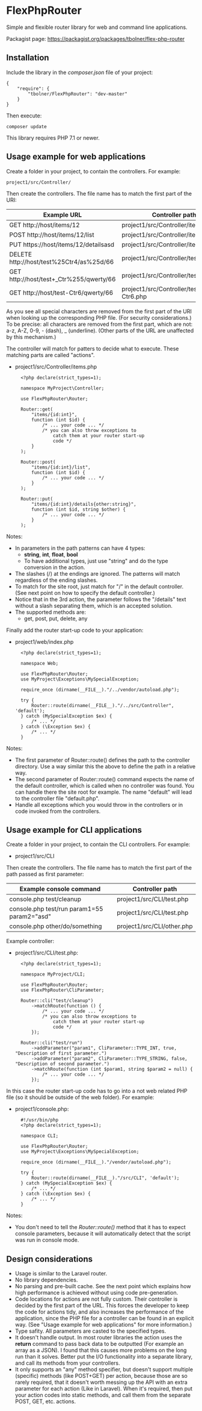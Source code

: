 # FlexPhpRouter

Simple and flexible router library for web and command line applications.

Packagist page: https://packagist.org/packages/tbolner/flex-php-router

## Installation

Include the library in the *composer.json* file of your project:

    {
        "require": {
            "tbolner/FlexPhpRouter": "dev-master"
        }
    }

Then execute:

    composer update

This library requires PHP 7.1 or newer.

## Usage example for web applications

Create a folder in your project, to contain the controllers.
For example:

    project1/src/Controller/

Then create the controllers. The file name has to match the first part
of the URI:

|Example URL|Controller path|
|---|---|
|GET http://host/items/12| project1/src/Controller/items.php|
|POST http://host/items/12/list| project1/src/Controller/items.php|
|PUT https://host/items/12/detailsasd| project1/src/Controller/items.php|
|DELETE http://host/test%25Ctr4/as%25d/66| project1/src/Controller/testCtr4.php|
|GET http://host/test+_Ctr%255/qwerty/66| project1/src/Controller/test_Ctr5.php|
|GET http://host/test-Ctr6/qwerty/66| project1/src/Controller/test-Ctr6.php|

As you see all special characters are removed from the first part of the
URI when looking up the corresponding PHP file. (For security
considerations.) To be precise: all characters are removed from the first
part, which are not: a-z, A-Z, 0-9, - (dash), _ (underline). (Other parts
of the URL are unaffected by this mechanism.)

The controller will match for patters to decide what to execute.
These matching parts are called "actions".

- project1/src/Controller/items.php

        <?php declare(strict_types=1);

        namespace MyProject\Controller;

        use FlexPhpRouter\Router;

        Router::get(
            "items/{id:int}",
            function (int $id) {
                /* ... your code ... */
                /* you can also throw exceptions to
                    catch them at your router start-up
                    code */
            }
        );

        Router::post(
            "items/{id:int}/list",
            function (int $id) {
                /* ... your code ... */
            }
        );

        Router::put(
            "items/{id:int}/details{other:string}",
            function (int $id, string $other) {
                /* ... your code ... */
            }
        );

Notes:
- In parameters in the path patterns can have 4 types:
    - **string**, **int**, **float**, **bool**
    - To have additional types, just use "string" and do the type
        conversion in the action.
- The slashes (/) at the endings are ignored. The patterns will match
    regardless of the ending slashes.
- To match for the site root, just match for "/" in the default
    controller. (See next point on how to specify the default controller.)
- Notice that in the 3rd action, the parameter follows the "/details"
    text without a slash separating them, which is an accepted solution.
- The supported methods are:
    - get, post, put, delete, any

Finally add the router start-up code to your application:

- project1/web/index.php

        <?php declare(strict_types=1);

        namespace Web;

        use FlexPhpRouter\Router;
        use MyProject\Exceptions\MySpecialException;

        require_once (dirname(__FILE__)."/../vendor/autoload.php");

        try {
            Router::route(dirname(__FILE__)."/../src/Controller", 'default');
        } catch (MySpecialException $ex) {
            /* ... */
        } catch (\Exception $ex) {
            /* ... */
        }

Notes:
- The first parameter of Router::route() defines the path to the
    controller directory. Use a way similar this the above to define
    the path in a relative way.
- The second parameter of Router::route() command expects the
    name of the default controller, which is called when no controller
    was found. You can handle there the site root for example. The
    name "default" will lead to the controller file "default.php".
- Handle all exceptions which you would throw in the controllers or
    in code invoked from the controllers.

## Usage example for CLI applications

Create a folder in your project, to contain the CLI controllers.
For example:

- project1/src/CLI

Then create the controllers. The file name has to match the first part
of the path passed as first parameter:

|Example console command|Controller path|
|---|---|
|console.php test/cleanup|project1/src/CLI/test.php|
|console.php test/run param1=55 param2="asd"|project1/src/CLI/test.php|
|console.php other/do/something|project1/src/CLI/other.php|

Example controller:

- project1/src/CLI/test.php:

        <?php declare(strict_types=1);

        namespace MyProject/CLI;

        use FlexPhpRouter\Router;
        use FlexPhpRouter\CliParameter;

        Router::cli("test/cleanup")
            ->matchRoute(function () {
                /* ... your code ... */
                /* you can also throw exceptions to
                    catch them at your router start-up
                    code */
            });

        Router::cli("test/run")
            ->addParameter("param1", CliParameter::TYPE_INT, true, "Description of first parameter.")
            ->addParameter("param2", CliParameter::TYPE_STRING, false, "Description of second parameter.")
            ->matchRoute(function (int $param1, string $param2 = null) {
                /* ... your code ... */
            });

In this case the router start-up code has to go into a not web related
PHP file (so it should be outside of the web folder). For example:

- project1/console.php:

        #!/usr/bin/php
        <?php declare(strict_types=1);

        namespace CLI;

        use FlexPhpRouter\Router;
        use MyProject\Exceptions\MySpecialException;

        require_once (dirname(__FILE__)."/vendor/autoload.php");

        try {
            Router::route(dirname(__FILE__)."/src/CLI", 'default');
        } catch (MySpecialException $ex) {
            /* ... */
        } catch (\Exception $ex) {
            /* ... */
        }

Notes:

- You don't need to tell the *Router::route()* method that it has to
    expect console parameters, because it will automatically detect
    that the script was run in console mode.

## Design considerations

- Usage is similar to the Laravel router.
- No library dependencies.
- No parsing and pre-built cache. See the next point which explains
    how high performance is achieved without using code pre-generation.
- Code locations for actions are not fully custom. Their controller is
    decided by the first part of the URL. This forces the developer to
    keep the code for actions tidy, and also increases the performance of
    the application, since the PHP file for a controller can be found
    in an explicit way. (See "Usage example for web applications" for
    more information.)
- Type safity. All parameters are casted to the specified types.
- It doesn't handle output. In most router libraries the action uses the
    **return** command to pass back data to be outputted (For example
    an array as a JSON). I found that this causes more problems on
    the long run than it solves. Better put the I/O functionality
    into a separate library, and call its methods from your controllers.
- It only supports an "any" method specifier, but doesn't support multiple
    (specific) methods (like POST+GET) per action,
    because those are so rarely required, that it doesn't worth messing
    up the API with an extra parameter for each action (Like in Laravel).
    When it's required, then put your action codes into static methods,
    and call them from the separate POST, GET, etc. actions.

